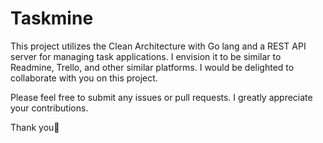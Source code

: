 # Taskmine
This project utilizes the Clean Architecture with Go lang and a REST API server for managing task applications. I envision it to be similar to Readmine, Trello, and other similar platforms. I would be delighted to collaborate with you on this project.

Please feel free to submit any issues or pull requests. I greatly appreciate your contributions.

Thank you👋